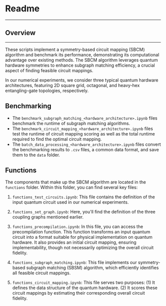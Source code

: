 # Readme
---

## Overview
---
These scripts implement a symmetry-based circuit mapping (SBCM) algorithm and benchmark its performance, demonstrating its computational advantage over existing methods. The SBCM algorithm leverages quantum hardware symmetries to enhance subgraph matching efficiency, a crucial aspect of finding feasible circuit mappings.

In our numerical experiments, we consider three typical quantum hardware architectures, featuring 2D square grid, octagonal, and heavy-hex entangling-gate topologies, respectively.

## Benchmarking
+ The `benchmark_subgraph_matching_<hardware_architecture>.ipynb` files benchmark the runtime of subgraph matching algorithms. 
+ The `benchmark_circuit_mapping_<hardware_architecture>.ipynb` files test the runtime of circuit mapping scoring as well as the total runtime required to find the optimal circuit mapping. 
+ The `batch_data_processing_<hardware_architecture>.ipynb` files convert the benchmarking results to `.csv` files, a common data format, and save them to the `data` folder.

## Functions
The components that make up the SBCM algorithm are located in the `functions` folder. Within this folder, you can find several key files:

1. `functions_test_circuits.ipynb`: This file contains the definition of the input quantum circuit used in our numerical experiments.

2. `functions_set_graph.ipynb`: Here, you'll find the definition of the three coupling graphs mentioned earlier.

3. `functions_precompilation.ipynb`: In this file, you can access the precompilation function. This function transforms an input quantum circuit into a format suitable for physical implementation on quantum hardware. It also provides an initial circuit mapping, ensuring implementability, though not necessarily optimizing the overall circuit fidelity.

4. `functions_subgraph_matching.ipynb`: This file implements our symmetry-based subgraph matching (SBSM) algorithm, which efficiently identifies all feasible circuit mappings.

5. `functions_circuit_mapping.ipynb`: This file serves two purposes: (1) It defines the data structure of the quantum hardware. (2) It scores these circuit mappings by estimating their corresponding overall circuit fidelity.